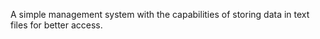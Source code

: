 A simple management system with the capabilities of storing data in text files for better access.


